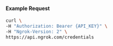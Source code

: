 
#### Example Request
```bash
curl \
-H "Authorization: Bearer {API_KEY}" \
-H "Ngrok-Version: 2" \
https://api.ngrok.com/credentials
